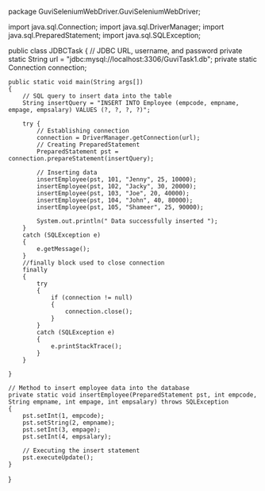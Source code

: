 package GuviSeleniumWebDriver.GuviSeleniumWebDriver;

import java.sql.Connection;
import java.sql.DriverManager;
import java.sql.PreparedStatement;
import java.sql.SQLException;

public class JDBCTask
{
    // JDBC URL, username, and password
    private static String url = "jdbc:mysql://localhost:3306/GuviTask1.db";
    private static Connection connection;
    
 
    public static void main(String args[])
    {
        // SQL query to insert data into the table
        String insertQuery = "INSERT INTO Employee (empcode, empname, empage, empsalary) VALUES (?, ?, ?, ?)";

        try {
            // Establishing connection
            connection = DriverManager.getConnection(url);
            // Creating PreparedStatement
            PreparedStatement pst = connection.prepareStatement(insertQuery);

            // Inserting data
            insertEmployee(pst, 101, "Jenny", 25, 10000);
            insertEmployee(pst, 102, "Jacky", 30, 20000);
            insertEmployee(pst, 103, "Joe", 20, 40000);
            insertEmployee(pst, 104, "John", 40, 80000);
            insertEmployee(pst, 105, "Shameer", 25, 90000);

            System.out.println(" Data successfully inserted ");
        }
        catch (SQLException e)
        {
            e.getMessage();
        }
        //finally block used to close connection
        finally
        {
            try
            {
                if (connection != null)
                {
                    connection.close();
                }
            }
            catch (SQLException e)
            {
                e.printStackTrace();
            }
        }

    }

    // Method to insert employee data into the database
    private static void insertEmployee(PreparedStatement pst, int empcode, String empname, int empage, int empsalary) throws SQLException
    {
        pst.setInt(1, empcode);
        pst.setString(2, empname);
        pst.setInt(3, empage);
        pst.setInt(4, empsalary);

        // Executing the insert statement
        pst.executeUpdate();
    }
}
